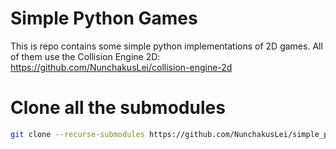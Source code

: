 # Simple Python Games
This is repo contains some simple python implementations of 2D games. All of them use the Collision Engine 2D: https://github.com/NunchakusLei/collision-engine-2d

# Clone all the submodules
```bash
git clone --recurse-submodules https://github.com/NunchakusLei/simple_python_games.git
```
